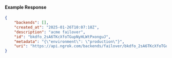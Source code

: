 <!-- Code generated for API Clients. DO NOT EDIT. -->

#### Example Response

```json
{
	"backends": [],
	"created_at": "2025-01-26T10:07:18Z",
	"description": "acme failover",
	"id": "bkdfo_2sA6TKcXfoTGupNyHLWtPxonguJ",
	"metadata": "{\"environment\": \"production\"}",
	"uri": "https://api.ngrok.com/backends/failover/bkdfo_2sA6TKcXfoTGupNyHLWtPxonguJ"
}
```
